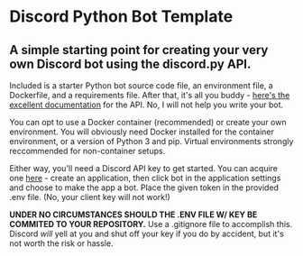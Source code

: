 # Discord Python Bot Template
## A simple starting point for creating your very own Discord bot using the discord.py API.

Included is a starter Python bot source code file, an environment file, a Dockerfile, and a requirements file. After that, it's all you buddy - [here's the excellent documentation](https://discordpy.readthedocs.io/en/latest/index.html) for the API. No, I will not help you write your bot.

You can opt to use a Docker container (recommended) or create your own environment. You will obviously need Docker installed for the container environment, or a version of Python 3 and pip. Virtual environments strongly reccommended for non-container setups.

Either way, you'll need a Discord API key to get started. You can acquire one [here](https://discord.com/developers/applications) - create an application, then click bot in the application settings and choose to make the app a bot. Place the given token in the provided .env file. (No, your client key will not work!)

**UNDER NO CIRCUMSTANCES SHOULD THE .ENV FILE W/ KEY BE COMMITED TO YOUR REPOSITORY.** Use a .gitignore file to accomplish this. Discord *will* yell at you and shut off your key if you do by accident, but it's not worth the risk or hassle.